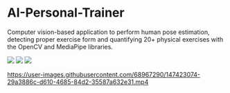 # AI-Personal-Trainer

Computer vision-based application to perform human pose estimation, detecting proper exercise form and quantifying 20+ physical exercises with the OpenCV and MediaPipe libraries.

<img src="https://img.shields.io/badge/-Python-blue" /> <img src="https://img.shields.io/badge/-OpenCV-green" /> <img src="https://img.shields.io/badge/-MediaPipe-lightgrey" /> 

https://user-images.githubusercontent.com/68967290/147423074-29a3886c-d610-4685-84d2-35587a632e31.mp4
